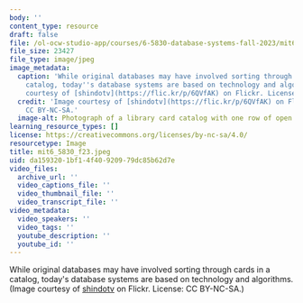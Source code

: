 ```yaml
---
body: ''
content_type: resource
draft: false
file: /ol-ocw-studio-app/courses/6-5830-database-systems-fall-2023/mit6_5830_f23.jpeg
file_size: 23427
file_type: image/jpeg
image_metadata:
  caption: 'While original databases may have involved sorting through cards in a
    catalog, today''s database systems are based on technology and algorithms. (Image
    courtesy of [shindotv](https://flic.kr/p/6QVfAK) on Flickr. License: CC BY-NC-SA.)'
  credit: 'Image courtesy of [shindotv](https://flic.kr/p/6QVfAK) on Flickr. License:
    CC BY-NC-SA.'
  image-alt: Photograph of a library card catalog with one row of open drawers.
learning_resource_types: []
license: https://creativecommons.org/licenses/by-nc-sa/4.0/
resourcetype: Image
title: mit6_5830_f23.jpeg
uid: da159320-1bf1-4f40-9209-79dc85b62d7e
video_files:
  archive_url: ''
  video_captions_file: ''
  video_thumbnail_file: ''
  video_transcript_file: ''
video_metadata:
  video_speakers: ''
  video_tags: ''
  youtube_description: ''
  youtube_id: ''
---
```

While original databases may have involved sorting through cards in a catalog, today's database systems are based on technology and algorithms. (Image courtesy of [shindotv](https://flic.kr/p/6QVfAK) on Flickr. License: CC BY-NC-SA.)